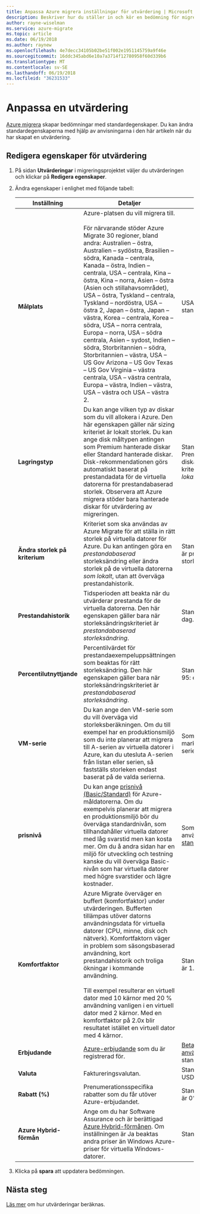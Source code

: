 ```yaml
---
title: Anpassa Azure migrera inställningar för utvärdering | Microsoft Docs
description: Beskriver hur du ställer in och kör en bedömning för migrera VMwares virtuella datorer till Azure med Azure migrering Planner
author: rayne-wiselman
ms.service: azure-migrate
ms.topic: article
ms.date: 06/19/2018
ms.author: raynew
ms.openlocfilehash: 4e7decc34105b02be51f002e1951145759a9f46e
ms.sourcegitcommit: 16ddc345abd6e10a7a3714f12780958f60d339b6
ms.translationtype: MT
ms.contentlocale: sv-SE
ms.lasthandoff: 06/19/2018
ms.locfileid: "36231533"
---
```

# <a name="customize-an-assessment"></a>Anpassa en utvärdering

[Azure migrera](migrate-overview.md) skapar bedömningar med standardegenskaper. Du kan ändra standardegenskaperna med hjälp av anvisningarna i den här artikeln när du har skapat en utvärdering.


## <a name="edit-assessment-properties"></a>Redigera egenskaper för utvärdering

1. På sidan **Utvärderingar** i migreringsprojektet väljer du utvärderingen och klickar på **Redigera egenskaper**.
2. Ändra egenskaper i enlighet med följande tabell:

    **Inställning** | **Detaljer** | **Standard**
    --- | --- | ---
    **Målplats** | Azure-platsen du vill migrera till.<br/><br/> För närvarande stöder Azure Migrate 30 regioner, bland andra: Australien – östra, Australien – sydöstra, Brasilien – södra, Kanada – centrala, Kanada – östra, Indien – centrala, USA – centrala, Kina – östra, Kina – norra, Asien – östra (Asien och stillahavsområdet), USA – östra, Tyskland – centrala, Tyskland – nordöstra, USA – östra 2, Japan – östra, Japan – västra, Korea – centrala, Korea – södra, USA – norra centrala, Europa – norra, USA – södra centrala, Asien – sydost, Indien – södra, Storbritannien – södra, Storbritannien – västra, USA – US Gov Arizona – US Gov Texas – US Gov Virginia – västra centrala, USA – västra centrala, Europa – västra, Indien – västra, USA – västra och USA – västra 2. |  USA, västra 2 är standardplatsen.
    **Lagringstyp** | Du kan ange vilken typ av diskar som du vill allokera i Azure. Den här egenskapen gäller när sizing kriteriet är lokalt storlek. Du kan ange disk måltypen antingen som Premium hanterade diskar eller Standard hanterade diskar. Disk-rekommendationen görs automatiskt baserat på prestandadata för de virtuella datorerna för prestandabaserad storlek. Observera att Azure migrera stöder bara hanterade diskar för utvärdering av migreringen. | Standardvärdet är Premium hanterade diskar (med storlek kriterium som *som lokalt storlek*).
    **Ändra storlek på kriterium** | Kriteriet som ska användas av Azure Migrate för att ställa in rätt storlek på virtuella datorer för Azure. Du kan antingen göra en *prestandabaserad* storleksändring eller ändra storlek på de virtuella datorerna *som lokalt*, utan att överväga prestandahistorik. | Standardalternativet är prestandabaserad storleksändring.
    **Prestandahistorik** | Tidsperioden att beakta när du utvärderar prestanda för de virtuella datorerna. Den här egenskapen gäller bara när storleksändringskriteriet är *prestandabaserad storleksändring*. | Standardvärdet är en dag.
    **Percentilutnyttjande** | Percentilvärdet för prestandaexempeluppsättningen som beaktas för rätt storleksändring. Den här egenskapen gäller bara när storleksändringskriteriet är *prestandabaserad storleksändring*.  | Standardvärdet är 95: e percentilen.
    **VM-serie** | Du kan ange den VM-serie som du vill överväga vid storleksberäkningen. Om du till exempel har en produktionsmiljö som du inte planerar att migrera till A-serien av virtuella datorer i Azure, kan du utesluta A-serien från listan eller serien, så fastställs storleken endast baserat på de valda serierna. | Som standard markeras alla VM-serien.
    **prisnivå** | Du kan ange [prisnivå (Basic/Standard)](../virtual-machines/windows/sizes-general.md) för Azure-måldatorerna. Om du exempelvis planerar att migrera en produktionsmiljö bör du överväga standardnivån, som tillhandahåller virtuella datorer med låg svarstid men kan kosta mer. Om du å andra sidan har en miljö för utveckling och testning kanske du vill överväga Basic-nivån som har virtuella datorer med högre svarstider och lägre kostnader. | Som standard används [standardnivån](../virtual-machines/windows/sizes-general.md).
    **Komfortfaktor** | Azure Migrate överväger en buffert (komfortfaktor) under utvärderingen. Bufferten tillämpas utöver datorns användningsdata för virtuella datorer (CPU, minne, disk och nätverk). Komfortfaktorn väger in problem som säsongsbaserad användning, kort prestandahistorik och troliga ökningar i kommande användning.<br/><br/> Till exempel resulterar en virtuell dator med 10 kärnor med 20 % användning vanligen i en virtuell dator med 2 kärnor. Med en komfortfaktor på 2.0x blir resultatet istället en virtuell dator med 4 kärnor. | Standardinställningen är 1.3x.
    **Erbjudande** | [Azure-erbjudande](https://azure.microsoft.com/support/legal/offer-details/) som du är registrerad för. | [Betala per användning](https://azure.microsoft.com/offers/ms-azr-0003p/) är standard.
    **Valuta** | Faktureringsvalutan. | Standardvärdet är USD.
    **Rabatt (%)** | Prenumerationsspecifika rabatter som du får utöver Azure-erbjudandet. | Standardinställningen är 0%.
    **Azure Hybrid-förmån** | Ange om du har Software Assurance och är berättigad [Azure Hybrid-förmånen](https://azure.microsoft.com/pricing/hybrid-use-benefit/). Om inställningen är Ja beaktas andra priser än Windows Azure-priser för virtuella Windows-datorer. | Standardvärdet är Ja.

3. Klicka på **spara** att uppdatera bedömningen.


## <a name="next-steps"></a>Nästa steg

[Läs mer](concepts-assessment-calculation.md) om hur utvärderingar beräknas.
